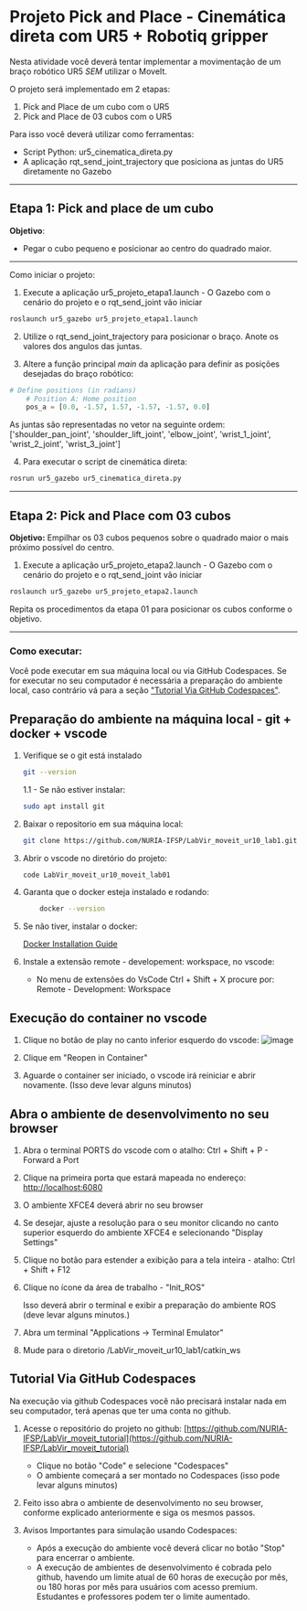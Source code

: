 # Projeto Pick and Place - Cinemática direta com UR5 + Robotiq gripper

Nesta atividade você deverá tentar implementar a movimentação de um braço robótico UR5 _SEM_ utilizar o MoveIt.

O projeto será implementado em 2 etapas:

1. Pick and Place de um cubo com o UR5
2. Pick and Place de 03 cubos com o UR5

Para isso você deverá utilizar como ferramentas:

- Script Python: ur5_cinematica_direta.py
- A aplicação rqt_send_joint_trajectory que posiciona as juntas do UR5 diretamente no Gazebo

--- 

## Etapa 1: Pick and place de um cubo

**Objetivo**:
- Pegar o cubo pequeno e posicionar ao centro do quadrado maior.

---

Como iniciar o projeto:

1. Execute a aplicação ur5_projeto_etapa1.launch - O Gazebo com o cenário do projeto e o rqt_send_joint vão iniciar

```bash
roslaunch ur5_gazebo ur5_projeto_etapa1.launch

```

2. Utilize o rqt_send_joint_trajectory para posicionar o braço. Anote os valores dos angulos das juntas.

3. Altere a função principal _main_ da aplicação para definir as posições desejadas do braço robótico:

```python
# Define positions (in radians)
    # Position A: Home position
    pos_a = [0.0, -1.57, 1.57, -1.57, -1.57, 0.0]

```
As juntas são representadas no vetor na seguinte ordem:
    ['shoulder_pan_joint', 'shoulder_lift_joint', 'elbow_joint', 'wrist_1_joint', 'wrist_2_joint', 'wrist_3_joint']


4. Para executar o script de cinemática direta:

```bash
rosrun ur5_gazebo ur5_cinematica_direta.py

```
---

## Etapa 2: Pick and Place com 03 cubos

**Objetivo:**
Empilhar os 03 cubos pequenos sobre o quadrado maior o mais próximo possível do centro.

1. Execute a aplicação ur5_projeto_etapa2.launch - O Gazebo com o cenário do projeto e o rqt_send_joint vão iniciar

```bash
roslaunch ur5_gazebo ur5_projeto_etapa2.launch

```

Repita os procedimentos da etapa 01 para posicionar os cubos conforme o  objetivo.

---

### Como executar:
Você pode executar em sua máquina local ou via GitHub Codespaces. Se for executar no seu computador é necessária a preparação do ambiente local, caso contrário vá para a seção ["Tutorial Via GitHub Codespaces"](#tutorial-via-github-codespaces).

## Preparação do ambiente na máquina local - git + docker + vscode

1. Verifique se o git está instalado

    ```bash
    git --version
    ```

    1.1 - Se não estiver instalar:

    ```bash
    sudo apt install git
    ```

2. Baixar o repositorio em sua máquina local:

    ```bash
    git clone https://github.com/NURIA-IFSP/LabVir_moveit_ur10_lab1.git
    ```

3. Abrir o vscode no diretório do projeto:

    ```bash
    code LabVir_moveit_ur10_moveit_lab01
    ```

4. Garanta que o docker esteja instalado e rodando:

    ```bash
        docker --version
    ```

5. Se não tiver, instalar o docker:

    [Docker Installation Guide](https://docs.docker.com/get-started/get-docker/)

6. Instale a extensão remote - developement: workspace, no vscode:

    - No menu de extensões do VsCode Ctrl + Shift + X procure por: Remote - Development: Workspace

## Execução do container no vscode

1. Clique no botão de play no canto inferior esquerdo do vscode:
    ![image](https://user-images.githubusercontent.com/10620355/221400332-30592847-0224-491f-9347-138279a71770.png)

2. Clique em "Reopen in Container"

3. Aguarde o container ser iniciado, o vscode irá reiniciar e abrir novamente. (Isso deve levar alguns minutos)

## Abra o ambiente de desenvolvimento no seu browser

1. Abra o terminal PORTS do vscode com o atalho: Ctrl + Shift + P - Forward a Port

2. Clique na primeira porta que estará mapeada no endereço:  <http://localhost:6080>

3. O ambiente XFCE4 deverá abrir no seu browser

4. Se desejar, ajuste a resolução para o seu monitor clicando no canto superior esquerdo do ambiente XFCE4 e selecionando "Display Settings"

5. Clique no botão para estender a exibição para a tela inteira - atalho: Ctrl + Shift + F12

6. Clique no ícone da área de trabalho - "Init_ROS"

    Isso deverá abrir o terminal e exibir a preparação do ambiente ROS (deve levar alguns minutos.)

7. Abra um terminal "Applications -> Terminal Emulator"

8. Mude para o diretorio /LabVir_moveit_ur10_lab1/catkin_ws


## Tutorial Via GitHub Codespaces

Na execução via github Codespaces você não precisará instalar nada em seu computador, terá apenas que ter uma conta no github.

1. Acesse o repositório do projeto no github:
    [https://github.com/NURIA-IFSP/LabVir_moveit_tutorial](https://github.com/NURIA-IFSP/LabVir_moveit_tutorial)
    - Clique no botão "Code" e selecione "Codespaces"
    - O ambiente começará a ser montado no Codespaces (isso pode levar alguns minutos)

2. Feito isso abra o ambiente de desenvolvimento no seu browser, conforme explicado anteriormente e siga os mesmos passos.

3. Avisos Importantes para simulação usando Codespaces:
    - Após a execução do ambiente você deverá clicar no botão "Stop" para encerrar o ambiente.
    - A execução de ambientes de desenvolvimento é cobrada pelo github, havendo um limite atual de 60 horas de execução por mês, ou 180 horas por mês para usuários com acesso premium. Estudantes e professores podem ter o limite aumentado.
